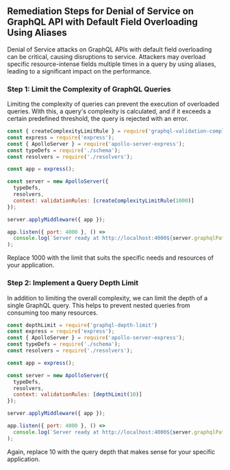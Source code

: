 

## Remediation Steps for Denial of Service on GraphQL API with Default Field Overloading Using Aliases
Denial of Service attacks on GraphQL APIs with default field overloading can be critical, causing disruptions to service. Attackers may overload specific resource-intense fields multiple times in a query by using aliases, leading to a significant impact on the performance. 

### Step 1: Limit the Complexity of GraphQL Queries
Limiting the complexity of queries can prevent the execution of overloaded queries. With this, a query's complexity is calculated, and if it exceeds a certain predefined threshold, the query is rejected with an error.
```javascript
const { createComplexityLimitRule } = require('graphql-validation-complexity');
const express = require('express');
const { ApolloServer } = require('apollo-server-express');
const typeDefs = require('./schema');
const resolvers = require('./resolvers');

const app = express();

const server = new ApolloServer({
  typeDefs,
  resolvers,
  context: validationRules: [createComplexityLimitRule(1000)]
});

server.applyMiddleware({ app });

app.listen({ port: 4000 }, () =>
  console.log(`Server ready at http://localhost:4000${server.graphqlPath}`)
);
```
Replace 1000 with the limit that suits the specific needs and resources of your application.

### Step 2: Implement a Query Depth Limit
In addition to limiting the overall complexity, we can limit the depth of a single GraphQL query. This helps to prevent nested queries from consuming too many resources.
```javascript
const depthLimit = require('graphql-depth-limit')
const express = require('express');
const { ApolloServer } = require('apollo-server-express');
const typeDefs = require('./schema');
const resolvers = require('./resolvers');

const app = express();

const server = new ApolloServer({
  typeDefs,
  resolvers,
  context: validationRules: [depthLimit(10)]
});

server.applyMiddleware({ app });

app.listen({ port: 4000 }, () =>
  console.log(`Server ready at http://localhost:4000${server.graphqlPath}`)
);
```
Again, replace 10 with the query depth that makes sense for your specific application.